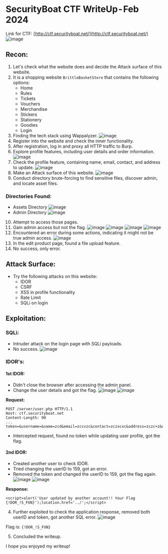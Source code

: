 # SecurityBoat CTF WriteUp - Feb 2024

Link for CTF: [http://ctf.securityboat.net/](http://ctf.securityboat.net/)
![image](https://github.com/aashishsec/WriteUps/assets/65489287/1f43ddbe-0f5e-48c4-8731-c3782b0a33fe)

## Recon:

1. Let's check what the website does and decide the Attack surface of this website.
2. It is a shopping website `BrittleBasketStore` that contains the following options:
    - Home
    - Rules
    - Tickets
    - Vouchers
    - Merchandise
    - Stickers
    - Stationery
    - Goodies
    - Login
3. Finding the tech stack using Wappalyzer.
   ![image](https://github.com/aashishsec/WriteUps/assets/65489287/b5f8527c-c481-4a44-a868-d2ad21aaefd9)
5. Register into the website and check the inner functionality.
6. After registration, log in and proxy all HTTP traffic to Burp.
7. Explore profile features, including user details and order information.
   ![image](https://github.com/aashishsec/WriteUps/assets/65489287/4d97230b-1c63-46be-bcc4-2ee5c26c07d0)
9. Check the profile feature, containing name, email, contact, and address to update.
    ![image](https://github.com/aashishsec/WriteUps/assets/65489287/9da8a8bb-9ac7-4805-afa3-abe56cfa0dfd)
11. Make an Attack surface of this website.
    ![image](https://github.com/aashishsec/WriteUps/assets/65489287/61ac9569-5efc-4d47-bcba-ef0d8a9e9356)
13. Conduct directory brute-forcing to find sensitive files, discover admin, and locate asset files.
### Directories Found:
- Assets Directory
![image](https://github.com/aashishsec/WriteUps/assets/65489287/dec53478-9d17-46d2-8b54-bd0669825a5b)
- Admin Directory
![image](https://github.com/aashishsec/WriteUps/assets/65489287/af0fb46a-4f8d-49f7-ba7e-ac9ef523857d)
10. Attempt to access those pages.
11. Gain admin access but not the flag.
![image](https://github.com/aashishsec/WriteUps/assets/65489287/b43cc56a-3fe6-4fff-8632-3a70d51c8a7b)
![image](https://github.com/aashishsec/WriteUps/assets/65489287/2a5f4b79-dc9f-4dfb-991f-0cecb11d27c1)
![image](https://github.com/aashishsec/WriteUps/assets/65489287/14662ee7-53da-49be-ae41-ad1c4f7dd6a2)
![image](https://github.com/aashishsec/WriteUps/assets/65489287/0f2f73f3-ae31-4d62-8044-63e146330507)
13. Encountered an error during some actions, indicating it might not be true admin access.
![image](https://github.com/aashishsec/WriteUps/assets/65489287/08b8a0f1-27fa-490d-be5d-3ea9dbe4f0fa)
15. In the edit product page, found a file upload feature.
16. No success, only error.

## Attack Surface:

- Try the following attacks on this website:
  - IDOR
  - CSRF
  - XSS in profile functionality
  - Rate Limit
  - SQLi on login

## Exploitation:

### SQLi:

- Intruder attack on the login page with SQLi payloads.
- No success.
![image](https://github.com/aashishsec/WriteUps/assets/65489287/efee67a6-234c-4837-aa63-29b33e9d2d49)

### IDOR's:

#### 1st IDOR:

- Didn't close the browser after accessing the admin panel.
- Change the user details and got the flag.
![image](https://github.com/aashishsec/WriteUps/assets/65489287/7892a814-b8cb-42e5-b1f3-4f609d2e3070)
![image](https://github.com/aashishsec/WriteUps/assets/65489287/993e3e7e-0423-44c2-baf5-1423b3c8c038)

**Request:**
```http
POST /server/user.php HTTP/1.1
Host: ctf.securityboat.net
Content-Length: 90
...
token=&username=&name=zcd&email=zccvzc&contact=zczxcxc&address=zczc+z&operation=updateUser
```

- Intercepted request, found no token while updating user profile, got the flag.

#### 2nd IDOR:

- Created another user to check IDOR.
- Tried changing the userID to 159, got an error.
- Removed the token and changed the userID to 159, got the flag again.
![image](https://github.com/aashishsec/WriteUps/assets/65489287/3293066b-5e63-405a-8f36-27fef95f2db8)
![image](https://github.com/aashishsec/WriteUps/assets/65489287/8dd3df9f-2ce1-4012-a359-612573cd035f)


**Response:**
```http
<script>alert('User updated by another account!! Your Flag {!DOR_!S_FUN}');location.href='../';</script>
```

4. Further exploited to check the application response, removed both userID and token, got another SQL error.
![image](https://github.com/aashishsec/WriteUps/assets/65489287/1a1b8818-bded-43fe-87ac-5e6dec00983c)

Flag is: `{!DOR_!S_FUN}`

5. Concluded the writeup.

I hope you enjoyed my writeup!

